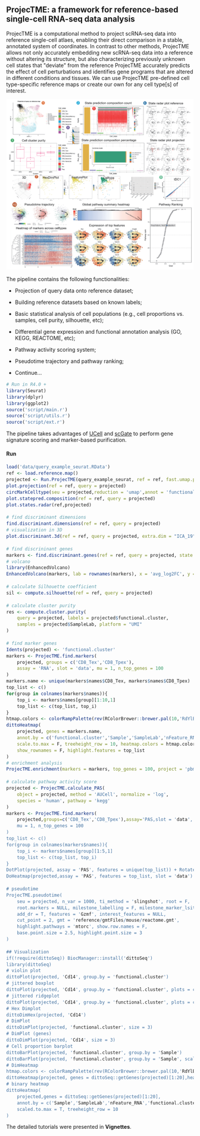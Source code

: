 ## ProjecTME: a framework for reference-based single-cell RNA-seq data analysis

ProjecTME is a computational method to project scRNA-seq data into reference single-cell atlaes, enabling their direct comparison in a stable, annotated system of coordinates. In contrast to other methods, ProjecTME allows not only accurately embedding new scRNA-seq data into a reference without altering its structure, but also characterizing previously unknown cell states that "deviate" from the reference ProjecTME accurately predicts the effect of cell perturbations and identifies gene programs that are altered in different conditions and tissues. We can use ProjecTME pre-defined cell type-specific reference maps or create our own for any cell type[s] of interest.

![](./figures/capture.png)

The pipeline contains the following functionalities:

- Projection of query data onto reference dataset;

- Building reference datasets based on known labels;

- Basic statistical analysis of cell populations (e.g., cell proportions vs. samples, cell purity, silhouette, etc);

- Differential gene expression and functional annotation analysis (GO, KEGG, REACTOME, etc);

- Pathway activity scoring system;

- Pseudotime trajectory and pathway ranking;

- Continue...

```r
# Run in R4.0 +
library(Seurat)
library(dplyr)
library(ggplot2)
source('script/main.r')
source('script/utils.r')
source('script/ext.r')
```

The pipeline takes advantages of [UCell](https://github.com/carmonalab/UCell) and [scGate](https://github.com/carmonalab/scGate) to perform gene signature scoring and marker-based purification.

#### Run

```r
load('data/query_example_seurat.RData')
ref <- load.reference.map()
projected <- Run.ProjecTME(query_example_seurat, ref = ref, fast.umap.predict = T)
plot.projection(ref = ref, query = projected)
circMarkCelltype(seu = projected,reduction = 'umap',annot = 'functional.cluster',sub = c('CD8_Tex'),palette = rainbow(6))
plot.statepred.composition(ref = ref, query = projected)
plot.states.radar(ref,projected)

# find discriminant dimensions
find.discriminant.dimensions(ref = ref, query = projected)
# visualization in 3D
plot.discriminant.3d(ref = ref, query = projected, extra.dim = "ICA_19")

# find discrininant genes
markers <- find.discriminant.genes(ref = ref, query = projected, state = 'Tex')
# volcano
library(EnhancedVolcano)
EnhancedVolcano(markers, lab = rownames(markers), x = 'avg_log2FC', y = 'p_val')

# calculate Silhouette coefficient
sil <- compute.silhouette(ref = ref, query = projected)

# calculate cluster purity
res <- compute.cluster.purity(
    query = projected, labels = projected$functional.cluster,
    samples = projected$SampleLab, platform = "UMI"
)

# find marker genes
Idents(projected) <- 'functional.cluster'
markers <- ProjecTME.find.markers(
    projected, groups = c('CD8_Tex','CD8_Tpex'),
    assay = 'RNA', slot = 'data', mu = 1, n_top_genes = 100
)
markers.name <- unique(markers$names$CD8_Tex, markers$names$CD8_Tpex)
top_list <- c()
for(group in colnames(markers$names)){
    top_i <- markers$names[group][1:10,1]
    top_list <- c(top_list, top_i)
}
htmap.colors <- colorRampPalette(rev(RColorBrewer::brewer.pal(10,'RdYlBu')))(50)
dittoHeatmap(
    projected, genes = markers.name, 
    annot.by = c('functional.cluster','Sample','SampleLab','nFeature_RNA'),
    scale.to.max = F, treeheight_row = 10, heatmap.colors = htmap.colors,
    show_rownames = F, highlight.features = top_list
)
# enrichment analysis
ProjecTME.enrichment(markers = markers, top_genes = 100, project = 'pbmc')

# calculate pathway activity score
projected <- ProjecTME.calculate_PAS(
    object = projected, method = 'AUCell', normalize = 'log',
    species = 'human', pathway = 'kegg'
)
markers <- ProjecTME.find.markers(
    projected,groups=c('CD8_Tex','CD8_Tpex'),assay='PAS,slot = 'data',
    mu = 1, n_top_genes = 100
)
top_list <- c()
for(group in colnames(markers$names)){
    top_i <- markers$names[group][1:5,1]
    top_list <- c(top_list, top_i)
}
DotPlot(projected, assay = 'PAS', features = unique(top_list)) + RotatedAxis()
DoHeatmap(projected,assay = 'PAS', features = top_list, slot = 'data')

# pseudotime
ProjecTME.pseudotime(
    seu = projected, n_var = 1000, ti_method = 'slingshot', root = F,
    root.markers = NULL, milestone_labelling = F, milestone_marker_lsit = NULL,
    add_dr = T, features = 'Gzmf', interest_features = NULL,
    cut_point = 2, gmt = 'reference/gmtFiles/mouse/reactome.gmt',
    highlight.pathways = 'mtorc', show.row.names = F,
    base.point.size = 2.5, highlight.point.size = 3
)

## Visualization
if(!require(dittoSeq)) BiocManager::install('dittoSeq')
library(dittoSeq)
# violin plot
dittoPlot(projected, 'Cd14', group.by = 'functional.cluster')
# jittered boxplot
dittoPlot(projected, 'Cd14', group.by = 'functional.cluster', plots = c('boxplot','jitter'))
# jittered ridgeplot
dittoPlot(projected, 'Cd14', group.by = 'functional.cluster', plots = c('ridgeplot','jitter'))
# Hex Dimplot
dittoDimHex(projected, 'Cd14')
# DimPlot
dittoDimPlot(projected, 'functional.cluster', size = 3)
# DimPlot (genes)
dittoDimPlot(projected, 'Cd14', size = 3)
# Cell proportion barplot
dittoBarPlot(projected, 'functional.cluster', group.by = 'Sample')
dittoBarPlot(projected, 'functional.cluster', group.by = 'Sample', scale = 'count')
# DimHeatmap
htmap.colors <- colorRampPalette(rev(RColorBrewer::brewer.pal(10,'RdYlBu')))(50)
dittoHeatmap(projected, genes = dittoSeq::getGenes(projected)[1:20],heatmap.colors = htmap.colors)
# binary heatmap
dittoHeatmap(
    projected,genes = dittoSeq::getGenes(projected)[1:20],
    annot.by = c('Sample','SampleLab','nFeature_RNA','functional.cluster'),
    scaled.to.max = T, treeheight_row = 10
)


```

The detailed tutorials were presented in **Vignettes**.